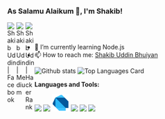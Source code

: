 ### As Salamu Alaikum 👋, I'm Shakib!

<a href="https://www.facebook.com/profile.php?id=100011011868115">
  <img align="left" alt="Shakib Uddin | Facebook" width="21px" src="https://raw.githubusercontent.com/shinokada/shinokada/master/assets/facebook.png"/>
</a>
<a href="https://shakibuddinbhuiyan.medium.com/">
  <img align="left" alt="Shakib Uddin | Medium" width="21px" src="https://raw.githubusercontent.com/shinokada/shinokada/master/assets/medium.png"/>
</a>
<a href="https://www.hackerrank.com/Shakib__Uddin">
  <img align="left" alt="Shakib Uddin | HackerRank" width="21px" src="https://raw.githubusercontent.com/shinokada/shinokada/master/assets/hackerrank.png"/>
</a>

<br />
<br />

- 🌱 I’m currently learning Node.js
- 📫 How to reach me: <a href="https://www.facebook.com/profile.php?id=100011011868115">Shakib Uddin Bhuiyan</a> 


![Github stats](https://github-readme-stats.vercel.app/api?username=ShakibUddin&theme=highcontrast&show_icons=true&count_private=true)
![Top Languages Card](https://github-readme-stats.vercel.app/api/top-langs/?username=ShakibUddin&layout=compact&count_private=true)


**Languages and Tools:**  

<code><img height="40" src="https://github.com/github/explore/tree/master/topics/java/java.png"></code>
<code><img height="40" src="https://raw.githubusercontent.com/shinokada/shinokada/master/assets/javascript.png"></code>
<code><img height="40" src="https://github.com/github/explore/blob/master/topics/dart/dart.png"></code>
<code><img height="40" src="https://raw.githubusercontent.com/shinokada/shinokada/master/assets/intellij.png"></code>
<code><img height="40" src="https://raw.githubusercontent.com/shinokada/shinokada/master/assets/visual-studio-code.png"></code>
<code><img height="40" src="https://raw.githubusercontent.com/shinokada/shinokada/master/assets/android-studio.png"></code>  
